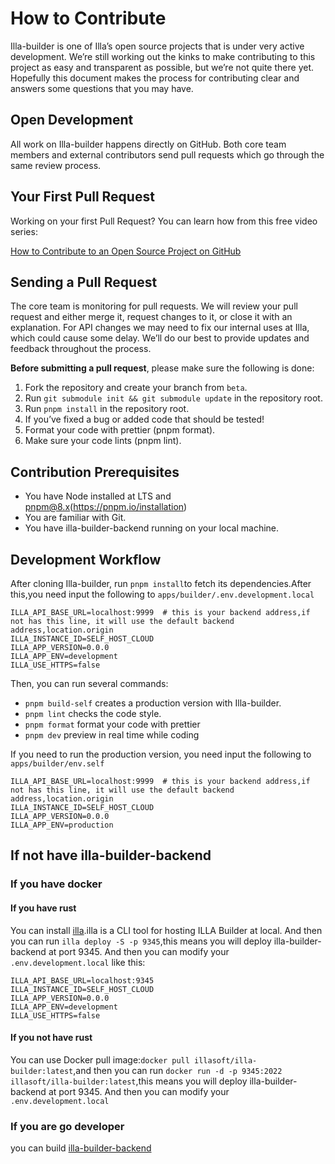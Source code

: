 # How to Contribute

Illa-builder is one of Illa’s open source projects that is under very active development. We’re still working out the kinks to make contributing to this project as easy and transparent as possible, but we’re not quite there yet. Hopefully this document makes the process for contributing clear and answers some questions that you may have.

## Open Development

All work on Illa-builder happens directly on GitHub. Both core team members and external contributors send pull requests which go through the same review process.

## Your First Pull Request

Working on your first Pull Request? You can learn how from this free video series:

[How to Contribute to an Open Source Project on GitHub](https://egghead.io/courses/how-to-contribute-to-an-open-source-project-on-github)

## Sending a Pull Request

The core team is monitoring for pull requests. We will review your pull request and either merge it, request changes to it, or close it with an explanation. For API changes we may need to fix our internal uses at Illa, which could cause some delay. We’ll do our best to provide updates and feedback throughout the process.

**Before submitting a pull request**, please make sure the following is done:

1. Fork the repository and create your branch from `beta`.
2. Run `git submodule init && git submodule update` in the repository root.
3. Run `pnpm install` in the repository root.
4. If you’ve fixed a bug or added code that should be tested!
5. Format your code with prettier (pnpm format).
6. Make sure your code lints (pnpm lint).

## Contribution Prerequisites

- You have Node installed at LTS and pnpm@8.x(https://pnpm.io/installation)
- You are familiar with Git.
- You have illa-builder-backend running on your local machine.

## Development Workflow

After cloning Illa-builder, run `pnpm install`to fetch its dependencies.After this,you need input the following to `apps/builder/.env.development.local`

```
ILLA_API_BASE_URL=localhost:9999  # this is your backend address,if not has this line, it will use the default backend address,location.origin
ILLA_INSTANCE_ID=SELF_HOST_CLOUD
ILLA_APP_VERSION=0.0.0
ILLA_APP_ENV=development
ILLA_USE_HTTPS=false
```

Then, you can run several commands:

- `pnpm build-self` creates a production version with Illa-builder.
- `pnpm lint` checks the code style.
- `pnpm format` format your code with prettier
- `pnpm dev` preview in real time while coding

If you need to run the production version, you need input the following to `apps/builder/env.self`

```
ILLA_API_BASE_URL=localhost:9999  # this is your backend address,if not has this line, it will use the default backend address,location.origin
ILLA_INSTANCE_ID=SELF_HOST_CLOUD
ILLA_APP_VERSION=0.0.0
ILLA_APP_ENV=production
```

## If not have illa-builder-backend


### If you have docker

#### If you have rust

You can install [illa](https://github.com/illacloud/illa).illa is a CLI tool for hosting ILLA Builder at local. And then you can run `illa deploy -S -p 9345`,this means you will deploy illa-builder-backend at port 9345. And then you can modify your `.env.development.local` like this:

```
ILLA_API_BASE_URL=localhost:9345
ILLA_INSTANCE_ID=SELF_HOST_CLOUD
ILLA_APP_VERSION=0.0.0
ILLA_APP_ENV=development
ILLA_USE_HTTPS=false
```


#### If you not have rust

You can use Docker pull image:`docker pull illasoft/illa-builder:latest`,and then you can run `docker run -d -p 9345:2022 illasoft/illa-builder:latest`,this means you will deploy illa-builder-backend at port 9345. And then you can modify your `.env.development.local`




### If you are go developer


you can build [illa-builder-backend](https://github.com/illacloud/builder-backend)
